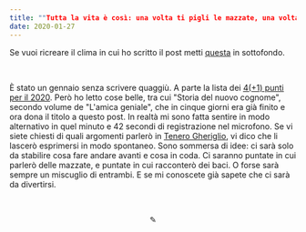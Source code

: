 ```yaml
---
title: ""Tutta la vita è così: una volta ti pigli le mazzate, una volta i baci.""
date: 2020-01-27
---
```

Se vuoi ricreare il clima in cui ho scritto il post metti <span style="text-decoration:underline">[questa](https://youtu.be/4J65-U3izN8)</span> in sottofondo.

&nbsp;

È stato un gennaio senza scrivere quaggiù. A parte la lista dei <span style="text-decoration:underline">[4(+1) punti per il 2020](https://miry1919.github.io/hugosite/post/4-punti-per-il-2020/)</span>. Però ho letto cose belle, tra cui "Storia del nuovo cognome", secondo volume de "L'amica geniale", che in cinque giorni era già finito e ora dona il titolo a questo post. In realtà mi sono fatta sentire in modo alternativo in quel minuto e 42 secondi di registrazione nel microfono. Se vi siete chiesti di quali argomenti parlerò in <span style="text-decoration:underline">[Tenero Gheriglio](https://miry1919.github.io/hugosite/podcast/tenero-gheriglio/)</span>, vi dico che li lascerò esprimersi in modo spontaneo. Sono sommersa di idee: ci sarà solo da stabilire cosa fare andare avanti e cosa in coda. Ci saranno puntate in cui parlerò delle mazzate, e puntate in cui racconterò dei baci. O forse sarà sempre un miscuglio di entrambi. E se mi conoscete già sapete che ci sarà da divertirsi.

&nbsp;

<div align="center">
  ✎
</div>

